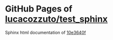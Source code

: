 GitHub Pages of [lucacozzuto/test_sphinx](https://github.com/lucacozzuto/test_sphinx.git)
===
Sphinx html documentation of [10e3640f](https://github.com/lucacozzuto/test_sphinx/tree/10e3640ff68a1429c6354023621a2df290a51f89)
